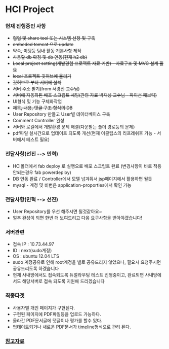 HCI Project
===========

###  현재 진행중인 사항
* <del>협업 및 share tool 또는 시스템 선정 및 구축</del>
* <del>embeded tomcat 으로 update</del>
* <del>약속, 미팅등 팀내 활동 기본사항 제작</del>
* <del>사용할 db 확정 및 db 연동(현재 h2 db)</del>
* <del>Local project setting(개발경험 프로젝트 자료 기반) - 자료구조 및 MVC 설계 필요</del>
* <del>local 프로젝트 깃허브에 올리기</del>
* <del>깃허브로 부터 서버에 설치</del>
* <del>서버 주소 받기(from 서경진 교수님)</del>
* <del>서버에 자동화된 배포 스크립트 세팅(관련 자료 박재성 교수님 - 파이선 패브릭)</del>
* UI형식 및 기능 구체화작업
* <del>제목, 내용, 댓글 구조 형식의 DB</del>
* User Repository 만들고 User별 데이터베이스 구축
* Comment Controller 완성
* 서버와 로컬에서 개발환경 문제 해결(다운받는 폴더 경로등의 문제)
* pdf파일 실시간으로 업데이트 되도록 개선(현재 이클립스의 리프레쉬후 가능 -  서버에서 테스트 필요)

### 전달사항(선진 --> 민혁)
* HCI폴더에서 fab deploy 로 실행으로 배포 스크립트 완료 (변경사항이 바로 적용 안되는경우 fab powerdeploy)
* DB 연동 완료 /  Controller에서 모델 넘겨줘서 jsp페이지에서 활용하면 될듯
* mysql - 계정 및 비번은 application-proporties에서 확인 가능

### 전달사항(민혁 --> 선진)
* User Repository를 우선 해주시면 될것같아요~ 
* 얼추 완성이 되면 한번 더 보여드리고 다음 요구사항을 받아야겠습니다!

### 서버관련
*  접속 IP :  10.73.44.97
*  ID : next(sudo계정)
*  OS : ubuntu 12.04 LTS
*  sudo 계정공유로 인해 root계정을 별로 공유드리지 않았으나, 필요시 요청주시면 공유드리도록 하겠습니다
*  현재 사내망에서도 접속되도록 듀얼라우팅 테스트 진행중이고, 완료되면 사내망에서도 해당서버로 접속 되도록 지원해 드리겠습니다

### 최종타겟
* 사용자별 개인 페이지가 구현된다.
* 구현된 페이지에 PDF파일등을 업로드 가능하다.
* 올라간 PDF문서글에 댓글이나 평가를 할수 있다.
* 업데이트되거나 새로운 PDF문서가 timeline형식으로 관리 된다.

### [참고자료](https://github.com/onlycesc/HCI_Project/wiki/참고자료)
